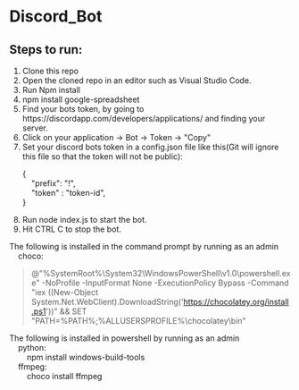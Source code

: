 # Discord_Bot

<h2>Steps to run:</h2>
<ol>
<li>Clone this repo</li>
<li>Open the cloned repo in an editor such as Visual Studio Code.</li>
<li>Run Npm install</li>
<li>npm install google-spreadsheet</li>
<li>Find your bots token, by going to https://discordapp.com/developers/applications/ and finding your server.</li>
<li>Click on your application -> Bot -> Token -> "Copy"</li>
<li>Set your discord bots token in a config.json file like this(Git will ignore this file so that the token will not be public): </li>


{<br>
&nbsp;&nbsp;&nbsp;&nbsp;"prefix": "!",<br>
&nbsp;&nbsp;&nbsp;&nbsp;"token" : "token-id", <br>
} <br>


<li>Run node index.js to start the bot.</li>
<li>Hit CTRL C to stop the bot.</li>
</ol>


The following is installed in the command prompt by running as an admin<br>
&nbsp;&nbsp;&nbsp;&nbsp;choco:<br>
> @"%SystemRoot%\System32\WindowsPowerShell\v1.0\powershell.exe" -NoProfile -InputFormat None -ExecutionPolicy Bypass -Command "iex ((New-Object System.Net.WebClient).DownloadString('https://chocolatey.org/install.ps1'))" && SET "PATH=%PATH%;%ALLUSERSPROFILE%\chocolatey\bin"


The following is installed in powershell by running as an admin<br>
&nbsp;&nbsp;&nbsp;&nbsp;python:<br>
&nbsp;&nbsp;&nbsp;&nbsp;&nbsp;&nbsp;&nbsp;&nbsp;npm install windows-build-tools<br>
&nbsp;&nbsp;&nbsp;&nbsp;ffmpeg:<br>
&nbsp;&nbsp;&nbsp;&nbsp;&nbsp;&nbsp;&nbsp;&nbsp;choco install ffmpeg<br>
